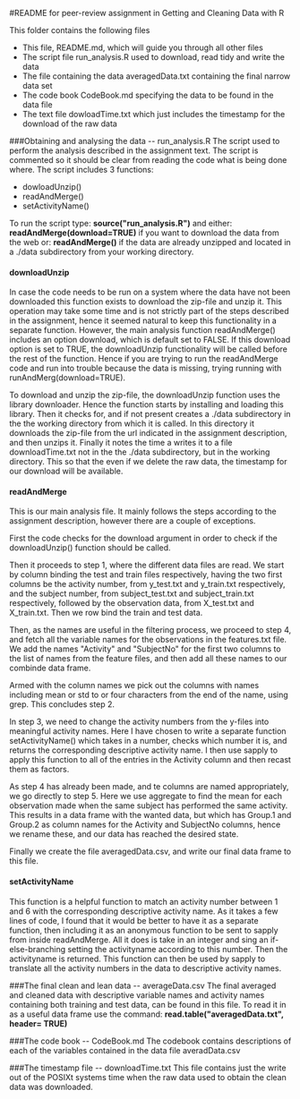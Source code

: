 #README for peer-review assignment in Getting and Cleaning Data with R

This folder contains the following files
* This file, README.md, which will guide you through all other files
* The script file run_analysis.R used to download, read tidy and write the data
* The file containing the data averagedData.txt containing the final narrow data set
* The code book CodeBook.md specifying the data to be found in the data file
* The text file dowloadTime.txt which just includes the timestamp for the download of the raw data

###Obtaining and analysing the data -- run_analysis.R
The script used to perform the analysis described in the assignment text. The script is commented so it should be clear from reading the code what is being done where. The script includes 3 functions:
* dowloadUnzip() 
* readAndMerge()
* setActivityName()

To run the script type:
**source("run_analysis.R")**
and either:
**readAndMerge(download=TRUE)**
if you want to download the data from the web or:
**readAndMerge()**
if the data are already unzipped and located in a ./data subdirectory from your working directory.

#### downloadUnzip
In case the code needs to be run on a system where the data have not been downloaded this function exists to download the zip-file and unzip it. This operation may take some time and is not strictly part of the steps described in the assignment, hence it seemed natural to keep this functionality in a separate function. However, the main analysis function readAndMerge() includes an option download, which is default set to FALSE. If this download option is set to TRUE, the downloadUnzip functionality will be called before the rest of the function. Hence if you are trying to run the readAndMerge code and run into trouble because the data is missing, trying running with runAndMerg(download=TRUE).

To download and unzip the zip-file, the downloadUnzip function uses the library downloader. Hence the function starts by installing and loading this library. Then it checks for, and if not present creates a ./data subdirectory in the the working directory from which it is called. In this directory it downloads the zip-file from the url indicated in the assignment description, and then unzips it. Finally it notes the time a writes it to a file downloadTime.txt not in the the ./data subdirectory, but in the working directory. This so that the even if we delete the raw data, the timestamp for our download will be available.

#### readAndMerge
This is our main analysis file. It mainly follows the steps according to the assignment description, however there are a couple of exceptions. 

First the code checks for the download argument in order to check if the downloadUnzip() function should be called.

Then it proceeds to step 1, where the different data files are read. We start by column binding the test and train files respectively, having the two first columns be the activity number, from y\_test.txt and y\_train.txt respectively, and the subject number, from subject\_test.txt and subject\_train.txt respectively, followed by the observation data, from X\_test.txt and X\_train.txt. Then we row bind the train and test data. 

Then, as the names are useful in the filtering process, we proceed to step 4, and fetch all the variable names for the observations in the features.txt file. We add the names "Activity" and "SubjectNo" for the first two columns to the list of names from the feature files, and then add all these names to our combinde data frame.

Armed with the column names we pick out the columns with names including mean or std to or four characters from the end of the name, using grep. This concludes step 2.

In step 3, we need to change the activity numbers from the y-files into meaningful activity names. Here I have chosen to write a separate function setActivityName() which takes in a number, checks which number it is, and returns the corresponding descriptive activity name. I then use sapply to apply this function to all of the entries in the Activity column and then recast them as factors. 

As step 4 has already been made, and te columns are named appropriately, we go directly to step 5. Here we use aggregate to find the mean for each observation made when the same subject has performed the same activity. This results in a data frame with the wanted data, but which has Group.1 and Group.2 as column names for the Activity and SubjectNo columns, hence we rename these, and our data has reached the desired state. 

Finally we create the file averagedData.csv, and write our final data frame to this file.


#### setActivityName
This function is a helpful function to match an activity number between 1 and 6 with the corresponding descriptive activity name. As it takes a few lines of code, I found that it would be better to have it as a separate function, then including it as an anonymous function to be sent to sapply from inside readAndMerge. All it does is take in an integer and sing an if-else-branching setting the activityname according to this number. Then the activityname is returned. This function can then be used by sapply to translate all the activity numbers in the data to descriptive activity names.

###The final clean and lean data -- averageData.csv
The final averaged and cleaned data with descriptive variable names and activity names containing both training and test data, can be found in this file. To read it in as a useful data frame use the command:
**read.table("averagedData.txt", header= TRUE)**

###The code book -- CodeBook.md
The codebook contains descriptions of each of the variables contained in the data file averadData.csv

###The timestamp file -- downloadTime.txt
This file contains just the write out of the POSIXt systems time when the raw data used to obtain the clean data was downloaded.
